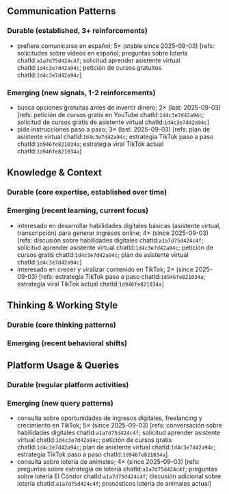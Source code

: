 ## Communication Patterns
### Durable (established, 3+ reinforcements)
- prefiere comunicarse en español; 5× (stable since 2025-09-03) [refs: solicitudes sobre videos en español; preguntas sobre lotería chatId:`a1a7d75d424c4f`; solicitud aprender asistente virtual chatId:`1d4c3e7d42a94c`; petición de cursos gratuitos chatId:`1d4c3e7d42a94c`]

### Emerging (new signals, 1-2 reinforcements)
- busca opciones gratuitas antes de invertir dinero; 2× (last: 2025-09-03) [refs: petición de cursos gratis en YouTube chatId:`1d4c3e7d42a94c`; solicitud de cursos gratis de asistente virtual chatId:`1d4c3e7d42a94c`]
- pide instrucciones paso a paso; 3× (last: 2025-09-03) [refs: plan de asistente virtual chatId:`1d4c3e7d42a94c`; estrategia TikTok paso a paso chatId:`1d946fe821034a`; estrategia viral TikTok actual chatId:`1d946fe821034a`]

## Knowledge & Context
### Durable (core expertise, established over time)

### Emerging (recent learning, current focus)
- interesado en desarrollar habilidades digitales básicas (asistente virtual, transcripción) para generar ingresos online; 4× (since 2025-09-03) [refs: discusión sobre habilidades digitales chatId:`a1a7d75d424c4f`; solicitud aprender asistente virtual chatId:`1d4c3e7d42a94c`; petición de cursos gratis chatId:`1d4c3e7d42a94c`; plan de asistente virtual chatId:`1d4c3e7d42a94c`]
- interesado en crecer y viralizar contenido en TikTok; 2× (since 2025-09-03) [refs: estrategia TikTok paso a paso chatId:`1d946fe821034a`; estrategia viral TikTok actual chatId:`1d946fe821034a`]

## Thinking & Working Style
### Durable (core thinking patterns)

### Emerging (recent behavioral shifts)

## Platform Usage & Queries
### Durable (regular platform activities)

### Emerging (new query patterns)
- consulta sobre oportunidades de ingresos digitales, freelancing y crecimiento en TikTok; 5× (since 2025-09-03) [refs: conversación sobre habilidades digitales chatId:`a1a7d75d424c4f`; solicitud aprender asistente virtual chatId:`1d4c3e7d42a94c`; petición de cursos gratis chatId:`1d4c3e7d42a94c`; plan de asistente virtual chatId:`1d4c3e7d42a94c`; estrategia TikTok paso a paso chatId:`1d946fe821034a`]
- consulta sobre lotería de animales; 4× (since 2025-09-03) [refs: preguntas sobre estrategia de lotería chatId:`a1a7d75d424c4f`; preguntas sobre lotería El Cóndor chatId:`a1a7d75d424c4f`; discusión adicional sobre lotería chatId:`a1a7d75d424c4f`; pronósticos lotería de animales actual]
